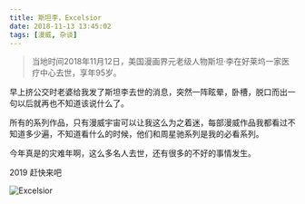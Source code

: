 ```yaml
---
title: 斯坦李，Excelsior
date: 2018-11-13 13:45:02
tags: [漫威, 杂谈]
---
```


> 当地时间2018年11月12日，美国漫画界元老级人物斯坦·李在好莱坞一家医疗中心去世，享年95岁。

<!-- more --><!-- toc -->
早上挤公交时老婆给我发了斯坦李去世的消息，突然一阵眩晕，卧槽，脱口而出一句以后就再也不知道该说什么了。

所有的系列作品，只有漫威宇宙可以让我这么为之着迷，每部漫威作品我都看过不知道多少遍，不知道看什么的时候，他们和周星驰系列是我的必看系列。

今年真是的灾难年啊，这么多名人去世，还有很多的不好的事情发生。

2019 赶快来吧

![Excelsior](https://pbs.twimg.com/media/Dr1CjYpU0AALfYY.jpg)
